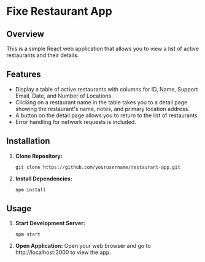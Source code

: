 # Fixe Restaurant App

## Overview

This is a simple React web application that allows you to view a list of active restaurants and their details.

## Features

- Display a table of active restaurants with columns for ID, Name, Support Email, Date, and Number of Locations.
- Clicking on a restaurant name in the table takes you to a detail page showing the restaurant's name, notes, and primary location address.
- A button on the detail page allows you to return to the list of restaurants.
- Error handling for network requests is included.

## Installation

1. **Clone Repository:**

   ```shell
   git clone https://github.com/yourusername/restaurant-app.git

   ```

2. **Install Dependencies:**

   ```shell
   npm install
   ```

## Usage

1. **Start Development Server:**

   ```shell
   npm start

   ```

2. **Open Application:**
   Open your web browser and go to http://localhost:3000 to view the app.
